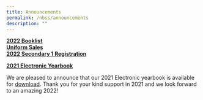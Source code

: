 ```yaml
---
title: Announcements
permalink: /nbss/announcements
description: ""
---
```

<p><a href="/for-navalities/timetable-booklist-n-uniform/booklist-2022" target="_blank" rel="noopener"><strong>2022 Booklist</strong></a><br /><a href="/for-navalities/timetable-booklist-n-uniform/school-uniform" target="_blank" rel="noopener"><strong>Uniform Sales</strong></a><br /><strong><a href="/parents-at-nbss/2022-secondary-1-registration" target="">2022 Secondary 1 Registration</a></strong></p>
<p><strong><u>2021 Electronic Yearbook</u><br /></strong></p>
<p>We are pleased to announce that our 2021 Electronic yearbook is available for&nbsp;<a href="https://drive.google.com/drive/folders/1Nz8hISJdGzdwJt6gkyXvSQHi2-lThDcB?usp=sharing" target="_blank" rel="noopener">download</a>. Thank you for your kind support in 2021 and we look forward to an amazing 2022!</p>